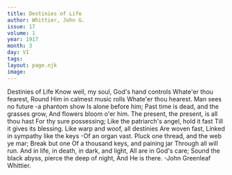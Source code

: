 ```yaml
---
title: Destinies of Life
author: Whittier, John G.
issue: 17
volume: 1
year: 1917
month: 3
day: VI
tags:
layout: page.njk
image:
---
```

Destinies of Life    Know well, my soul, God's hand controls Whate'er thou fearest,   Round Him in calmest music rolls Whate'er thou hearest.   Man sees no future -a phantom show Is alone before him;   Past time is dead, and the grasses grow, And flowers bloom o'er him.   The present, the present, is all thou hast For thy sure possessing;   Like the patriarch's angel, hold it fast Till it gives its blessing.   Like warp and woof, all destinies Are woven fast,   Linked in sympathy like the keys -Of an organ vast.   Pluck one thread, and the web ye mar; Break but one   Of a thousand keys, and paining jar Through all will run.   And in life, in death, in dark, and light, All are in God's care;   Sound the black abyss, pierce the deep of night,   And He is there.   -John Greenleaf Whittier.   


